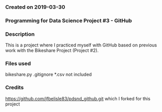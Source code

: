 ### Created on 2019-03-30

### Programming for Data Science Project #3 - GitHub

### Description
This is a project where I practiced myself with GitHub based on previous work with the Bikeshare Project (Project #2).

### Files used
bikeshare.py
.gitignore
*.csv not included

### Credits
https://github.com/jfbelisle83/pdsnd_github.git which I forked for this project